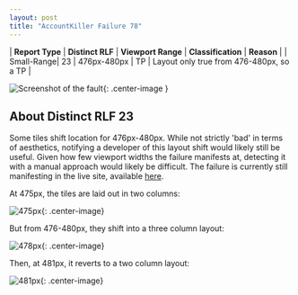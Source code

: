 ```yaml
---
layout: post
title: "AccountKiller Failure 78"
---
```

| **Report Type** | **Distinct RLF** | **Viewport Range** | **Classification** | **Reason** |
| Small-Range| 23 | 476px-480px | TP | Layout only true from 476-480px, so a TP | 

![Screenshot of the fault](../../../assets/images/AccountKiller/fault78/smallrangeWidth478.png){: .center-image }

## About Distinct RLF 23

Some tiles shift location for 476px-480px. While not strictly 'bad' in terms of aesthetics, notifying a developer of this layout shift would likely still be useful. Given how few viewport widths the failure manifests at, detecting it with a manual approach would likely be difficult. The failure is currently still manifesting in the live site, available [here](http://www.accountkiller.com/en/).

At 475px, the tiles are laid out in two columns:

![475px](../../../assets/good-bad/rlf23/475.png){: .center-image}

But from 476-480px, they shift into a three column layout:

![478px](../../../assets/good-bad/rlf23/478.png){: .center-image}

Then, at 481px, it reverts to a two column layout:

![481px](../../../assets/good-bad/rlf23/481.png){: .center-image}
